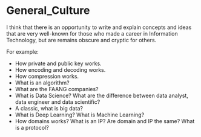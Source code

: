 # General_Culture

I think that there is an opportunity to write and explain concepts and ideas that are very well-known for those who made a career in Information Technology, but are remains obscure and cryptic for others.

For example:

- How private and public key works.
- How encoding and decoding works.
- How compression works.
- What is an algorithm? 
- What are the FAANG companies?
- What is Data Science? What are the difference between data analyst, data engineer and data scientific?
- A classic, what is big data? 
- What is Deep Learning? What is Machine Learning? 
- How domains works? What is an IP? Are domain and IP the same? What is a protocol?
